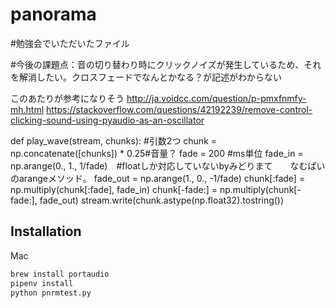 # panorama
#勉強会でいただいたファイル

 #今後の課題点：音の切り替わり時にクリックノイズが発生しているため、それを解消したい。クロスフェードでなんとかなる？が記述がわからない
 
 
 このあたりが参考になりそう
 http://ja.voidcc.com/question/p-pmxfnmfy-mh.html
 https://stackoverflow.com/questions/42192239/remove-control-clicking-sound-using-pyaudio-as-an-oscillator
 
 
 
 def play_wave(stream, chunks): #引数2つ
    chunk = np.concatenate([chunks]) * 0.25#音量？
    fade = 200  #ms単位
    fade_in = np.arange(0., 1., 1/fade)　#floatしか対応していないbyみどりまて　　なむぱいのarangeメソッド。
    fade_out = np.arange(1., 0., -1/fade)
    chunk[:fade] = np.multiply(chunk[:fade], fade_in)
    chunk[-fade:] = np.multiply(chunk[-fade:], fade_out)
    stream.write(chunk.astype(np.float32).tostring())

## Installation

Mac

```bash
brew install portaudio
pipenv install
python pnrmtest.py
```
